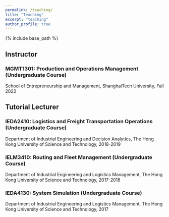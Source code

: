 ```yaml
---
permalink: /teaching/
title: "Teaching"
excerpt: "teaching"
author_profile: true
---
```


{% include base_path %}


## Instructor 

### MGMT1301: Production and Operations Management (Undergraduate Course)

School of Entrepreneurship and Management, ShanghaiTech University, Fall 2022 

## Tutorial Lecturer 

### IEDA2410: Logistics and Freight Transportation Operations (Undergraduate Course)

Department of Industrial Engineering and Decision Analytics, The Hong Kong University of Science and Technology, 2018-2019 

### IELM3410: Routing and Fleet Management (Undergraduate Course)

Department of Industrial Engineering and Logistics Management, The Hong Kong University of Science and Technology, 2017-2018 

### IEDA4130: System Simulation (Undergraduate Course) 

Department of Industrial Engineering and Logistics Management, The Hong Kong University of Science and Technology, 2017

